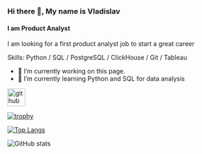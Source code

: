 ### Hi there 👋, My name is Vladislav
#### I am Product Analyst
I am looking for a first product analyst job to start a great career

Skills: Python / SQL / PostgreSQL / ClickHouse / Git / Tableau

- 🔭 I’m currently working on this page. 
- 🌱 I’m currently learning Python and SQL for data analysis 


[<img src='https://cdn.jsdelivr.net/npm/simple-icons@3.0.1/icons/github.svg' alt='github' height='40'>](https://github.com/VladKosh1994)  

[![trophy](https://github-profile-trophy.vercel.app/?username=VladKosh1994)](https://github.com/ryo-ma/github-profile-trophy)

[![Top Langs](https://github-readme-stats.vercel.app/api/top-langs/?username=VladKosh1994)](https://github.com/anuraghazra/github-readme-stats)

![GitHub stats](https://github-readme-stats.vercel.app/api?username=VladKosh1994&show_icons=true)  

